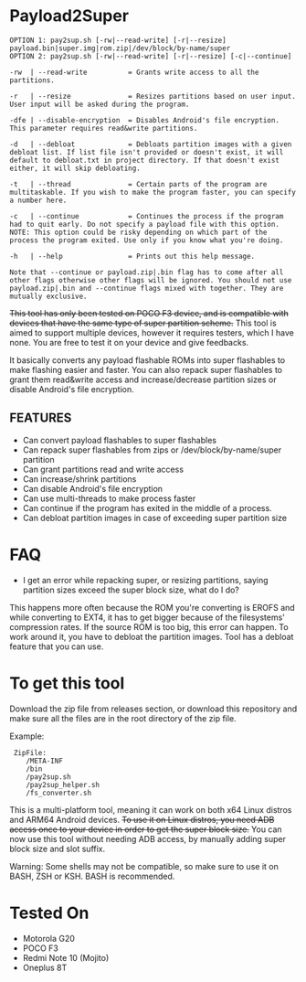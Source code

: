 # Payload2Super

```
OPTION 1: pay2sup.sh [-rw|--read-write] [-r|--resize] payload.bin|super.img|rom.zip|/dev/block/by-name/super
OPTION 2: pay2sup.sh [-rw|--read-write] [-r|--resize] [-c|--continue]

-rw  | --read-write          = Grants write access to all the partitions.

-r   | --resize	             = Resizes partitions based on user input. User input will be asked during the program.

-dfe | --disable-encryption  = Disables Android's file encryption. This parameter requires read&write partitions.

-d   | --debloat             = Debloats partition images with a given debloat list. If list file isn't provided or doesn't exist, it will default to debloat.txt in project directory. If that doesn't exist either, it will skip debloating. 

-t   | --thread	             = Certain parts of the program are multitaskable. If you wish to make the program faster, you can specify a number here.

-c   | --continue            = Continues the process if the program had to quit early. Do not specify a payload file with this option. NOTE: This option could be risky depending on which part of the process the program exited. Use only if you know what you're doing.

-h   | --help	             = Prints out this help message.

Note that --continue or payload.zip|.bin flag has to come after all other flags otherwise other flags will be ignored. You should not use payload.zip|.bin and --continue flags mixed with together. They are mutually exclusive.

```

~~This tool has only been tested on POCO F3 device, and is compatible with devices that have the same type of super partition scheme.~~ This tool is aimed to support multiple devices, however it requires testers, which I have none. You are free to test it on your device and give feedbacks.

It basically converts any payload flashable ROMs into super flashables to make flashing easier and faster. You can also repack super flashables to grant them read&write access and increase/decrease partition sizes or disable Android's file encryption.

## FEATURES
 - Can convert payload flashables to super flashables
 - Can repack super flashables from zips or /dev/block/by-name/super partition
 - Can grant partitions read and write access
 - Can increase/shrink partitions
 - Can disable Android's file encryption
 - Can use multi-threads to make process faster
 - Can continue if the program has exited in the middle of a process.
 - Can debloat partition images in case of exceeding super partition size

# FAQ
 - I get an error while repacking super, or resizing partitions, saying partition sizes exceed the super block size, what do I do?

This happens more often because the ROM you're converting is EROFS and while converting to EXT4, it has to get bigger because of the filesystems' compression rates. If the source ROM is too big, this error can happen. To work around it, you have to debloat the partition images. Tool has a debloat feature that you can use.

# To get this tool
Download the zip file from releases section, or download this repository and make sure all the files are in the root directory of the zip file.

Example:

```
 ZipFile:
    /META-INF
    /bin
    /pay2sup.sh
    /pay2sup_helper.sh
    /fs_converter.sh
```

This is a multi-platform tool, meaning it can work on both x64 Linux distros and ARM64 Android devices. ~~To use it on Linux distros, you need ADB access once to your device in order to get the super block size.~~ You can now use this tool without needing ADB access, by manually adding super block size and slot suffix.

Warning: Some shells may not be compatible, so make sure to use it on BASH, ZSH or KSH. BASH is recommended.

# Tested On
- Motorola G20
- POCO F3
- Redmi Note 10 (Mojito)
- Oneplus 8T
